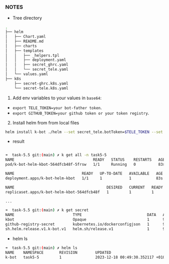 ### NOTES

- Tree directory

```bash
.
├── helm
│   ├── Chart.yaml
│   ├── README.md
│   ├── charts
│   ├── templates
│   │   ├── _helpers.tpl
│   │   ├── deployment.yaml
│   │   ├── secret_ghrc.yaml
│   │   └── secret_tele.yaml
│   └── values.yaml
├── k8s
    ├── secret-ghrc.k8s.yaml
    └── secret-tele.k8s.yaml
```

1. Add env variables to your values in `base64`:
- `export TELE_TOKEN=your bot-father token`. 
- `export GITHUB_TOKEN=your github token or your token registry`. 

2. Install helm from from local files

```bash
helm install k-bot ./helm --set secret_tele.botToken=$TELE_TOKEN --set secret_ghrc.githubToken=$GITHUB_TOKEN
```
- result

```bash

➜  task-5.5 git:(main) ✗ k get all -n task5-5 
NAME                                   READY   STATUS    RESTARTS   AGE
pod/k-bot-helm-kbot-564dfcb48f-5frsw   1/1     Running   0          83s

NAME                              READY   UP-TO-DATE   AVAILABLE   AGE
deployment.apps/k-bot-helm-kbot   1/1     1            1           83s

NAME                                         DESIRED   CURRENT   READY   AGE
replicaset.apps/k-bot-helm-kbot-564dfcb48f   1         1         1       83s

...

➜  task-5.5 git:(main) ✗ k get secret        
NAME                          TYPE                             DATA   AGE
kbot                          Opaque                           1      94s
github-registry-secret        kubernetes.io/dockerconfigjson   1      94s
sh.helm.release.v1.k-bot.v1   helm.sh/release.v1               1      94s

```
- helm ls

```bash
➜  task-5.5 git:(main) ✗ helm ls                                                                                                  
NAME    NAMESPACE       REVISION        UPDATED                                 STATUS          CHART           APP VERSION
k-bot   task5-5         1               2023-12-18 00:49:30.352117 +0100 CET    deployed        helm-kbot-0.1.0 1.16.0     
```
